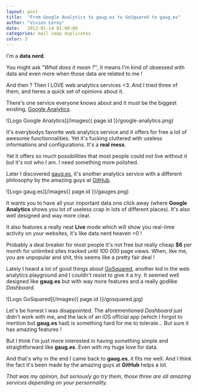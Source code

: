 ```yaml
---
layout: post
title:  "From Google Analytics to gaug.es to GoSquared to gaug.es"
author: "Vivien Leroy"
date:   2013-01-14 01:00:00
categories: mail imap duplicates
color: 3
---
```


I'm a **data nerd**.

You might ask *"What does it mean ?"*, it means I'm kind of obsessed with data and even more when those data are related to me !

And then ? Then I LOVE web analytics services <3. And I tried three of them, and heres a quick set of opinions about it.

There's one service everyone knows about and it must be the biggest existing, [Google Analytics](http://analytics.google.com).

![Logo Google Analytics](/images{{ page.id }}/google-analytics.png)

It's everybodys favorite web analytics service and it offers for free a lot of awesome functionnalities. Yet it's fucking cluttered with useless informations and configurations. It's a **real mess**.

Yet it offers so much possibilities that most people could not live without it but it's not who I am. I need something more polished.

Later I discovered [gaug.es](http://gaug.es), it's another analytics service with a different philosophy by the amazing guys at [GitHub](http://github.com).

![Logo gaug.es](/images{{ page.id }}/gauges.png)

It wants you to have all your important data one click away (where **Google Analytics** shows you lot of useless crap in lots of different places). It's also well designed and way more clear.

It also features a really neat **Live** mode which will show you real-time activity on your websites, it's like data nerd heaven =0 !

Probably a deal breaker for most people it's not free but really cheap **$6** per month for unlimited sites tracked until *100 000* page views.
When, like me, you are unpopular and shit, this seems like a pretty fair deal !

Lately I heard a lot of good things about [GoSquared](http://gosquared.com), another kid in the web analytics playground and I couldn't resist to give it a try. It seemed well designed like **gaug.es** but with way more features and a really godlike *Dashboard*.

![Logo GoSquared](/images{{ page.id }}/gosquared.jpg)

Let's be honest I was disappointed. The aforementioned *Dashboard* just didn't work with me, and the lack of an iOS official app (which I forgot to mention but **gaug.es** had) is something hard for me to tolerate… But sure it has amazing features !

But I think I'm just more interested in having something simple and straightforward like **gaug.es**. Even with my huge love for data.

And that's why in the end I came back to **gaug.es**, it fits me well. And I think the fact it's been made by the amazing guys at **GitHub** helps a lot.

*That was my opinion, but seriously go try them, those three are all amazing services depending on your personnality.*